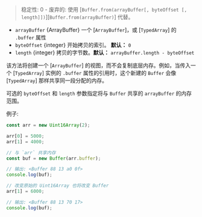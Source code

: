 <!-- YAML
added: v3.0.0
deprecated: v6.0.0
changes:
  - version: v7.2.1
    pr-url: https://github.com/nodejs/node/pull/9529
    description: Calling this constructor no longer emits a deprecation warning.
  - version: v7.0.0
    pr-url: https://github.com/nodejs/node/pull/8169
    description: Calling this constructor emits a deprecation warning now.
  - version: v6.0.0
    pr-url: https://github.com/nodejs/node/pull/4682
    description: The `byteOffset` and `length` parameters are supported now.
-->

> 稳定性: 0 - 废弃的: 使用 [`Buffer.from(arrayBuffer[, byteOffset [, length]])`][`Buffer.from(arrayBuffer)`] 代替。

* `arrayBuffer` {ArrayBuffer} 一个 [`ArrayBuffer`]，或 [`TypedArray`] 的 `.buffer` 属性
* `byteOffset` {integer} 开始拷贝的索引。 **默认：** `0`
* `length` {integer} 拷贝的字节数。**默认：** `arrayBuffer.length - byteOffset`

该方法将创建一个 [`ArrayBuffer`] 的视图，而不会复制底层内存。例如，当传入一个 [`TypedArray`] 实例的 `.buffer` 属性的引用时，这个新建的 `Buffer` 会像 [`TypedArray`] 那样共享同一段分配的内存。

可选的 `byteOffset` 和 `length` 参数指定将与 `Buffer` 共享的 `arrayBuffer` 的内存范围。

例子:

```js
const arr = new Uint16Array(2);

arr[0] = 5000;
arr[1] = 4000;

// 与 `arr` 共享内存
const buf = new Buffer(arr.buffer);

// 输出: <Buffer 88 13 a0 0f>
console.log(buf);

// 改变原始的 Uint16Array 也将改变 Buffer
arr[1] = 6000;

// 输出: <Buffer 88 13 70 17>
console.log(buf);
```
